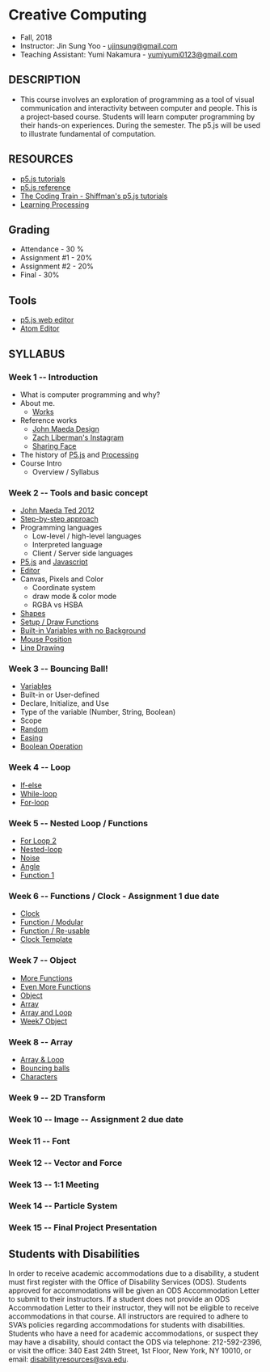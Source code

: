 # Creative Computing
- Fall, 2018
- Instructor: Jin Sung Yoo - ujinsung@gmail.com
- Teaching Assistant: Yumi Nakamura - yumiyumi0123@gmail.com

## DESCRIPTION
- This course involves an exploration of programming as a tool of visual communication and interactivity between computer and people. This is a project-based course. Students will learn computer programming by their hands-on experiences. During the semester. The p5.js will be used to illustrate fundamental of computation.

## RESOURCES
- [p5.js tutorials](https://p5js.org/learn/)
- [p5.js reference](http://p5js.org/reference)
- [The Coding Train - Shiffman's p5.js tutorials](https://www.youtube.com/user/shiffman/playlists)
- [Learning Processing](http://learningprocessing.com/)

## Grading
* Attendance - 30 %
* Assignment #1 - 20%
* Assignment #2 - 20%
* Final - 30%

## Tools
* [p5.js web editor](https://editor.p5js.org)
* [Atom Editor](https://atom.io/)

## SYLLABUS

### Week 1 -- Introduction
  * What is computer programming and why?
  * About me.
    * [Works](https://vimeo.com/136505838)
  * Reference works
    * [John Maeda Design](https://www.google.com/search?q=john+maeda&source=lnms&tbm=isch&sa=X&ved=0ahUKEwjdlPai1b_RAhUs7oMKHXA_A7UQ_AUICSgC&biw=1167&bih=888#tbm=isch&q=john+maeda+graphic+design&imgrc=PhLxs7TrTqQ07M%3A)
    * [Zach Liberman's Instagram](https://www.instagram.com/zach.lieberman/?hl=en)
    * [Sharing Face](https://vimeo.com/96549043)
  * The history of [P5.js](https://p5js.org/) and [Processing](https://processing.org/)
  * Course Intro
    * Overview / Syllabus

### Week 2 -- Tools and basic concept
  * [John Maeda Ted 2012](https://www.ted.com/talks/john_maeda_how_art_technology_and_design_inform_creative_leaders)
  * [Step-by-step approach](https://www.youtube.com/watch?v=cDA3_5982h8)
  * Programming languages
    * Low-level / high-level languages
    * Interpreted language
    * Client / Server side languages
  * [P5.js](https://p5js.org/) and [Javascript](https://en.wikipedia.org/wiki/JavaScript)
  * [Editor](https://editor.p5js.org/)
  * Canvas, Pixels and Color
    * Coordinate system
    * draw mode & color mode
    * RGBA vs HSBA
  * [Shapes](https://jinsung.github.io/sva-cc-fall-2018/week02/01_shape/)
  * [Setup / Draw Functions](https://jinsung.github.io/sva-cc-fall-2018/week02/02_setup_draw/)
  * [Built-in Variables with no Background](https://jinsung.github.io/sva-cc-fall-2018/week02/05_nobackground/)
  * [Mouse Position](https://jinsung.github.io/sva-cc-fall-2018/week02/06_mouse_pos/)
  * [Line Drawing](https://jinsung.github.io/sva-cc-fall-2018/week02/07_pmouse/)

### Week 3 -- Bouncing Ball!
 * [Variables](https://jinsung.github.io/sva-cc-fall-2018/week03/03_variables/)
  * Built-in or User-defined
  * Declare, Initialize, and Use
  * Type of the variable (Number, String, Boolean)
  * Scope
 * [Random](https://jinsung.github.io/sva-cc-fall-2018/week03/04_random/)
 * [Easing](https://jinsung.github.io/sva-cc-fall-2018/week03/05_easing/)
 * [Boolean Operation](https://jinsung.github.io/sva-cc-fall-2018/week03/06_bounce/)

### Week 4 -- Loop
 * [If-else](https://jinsung.github.io/sva-cc-fall-2018/week04/01_conditions/)
 * [While-loop](https://jinsung.github.io/sva-cc-fall-2018/week04/02_while_loop/)
 * [For-loop](https://jinsung.github.io/sva-cc-fall-2018/week04/03_for_loop/)

### Week 5 -- Nested Loop / Functions
 * [For Loop 2](https://jinsung.github.io/sva-cc-fall-2018/week05/01_for_loop2/)
 * [Nested-loop](https://jinsung.github.io/sva-cc-fall-2018/week05/02_nested_loop/)
 * [Noise](https://jinsung.github.io/sva-cc-fall-2018/week05/03_noise/)
 * [Angle](https://jinsung.github.io/sva-cc-fall-2018/week05/04_2d_translation/)
 * [Function 1](https://jinsung.github.io/sva-cc-fall-2018/week05/06_bouncing_ball_w_function/)

### Week 6 -- Functions / Clock - Assignment 1 due date
 * [Clock](http://cmuems.com/2016/60212/lectures/lecture-09-09b-clocks/maedas-clocks/)
 * [Function / Modular](https://jinsung.github.io/sva-cc-fall-2018/week06/02_bouncing_ball_w_function/)
 * [Function / Re-usable](https://jinsung.github.io/sva-cc-fall-2018/week06/04_target_w_function)
 * [Clock Template](https://jinsung.github.io/sva-cc-fall-2018/week06/07_clock_template/)

### Week 7 -- Object
 * [More Functions](https://jinsung.github.io/sva-cc-fall-2018/week07/01_distance/)
 * [Even More Functions](https://jinsung.github.io/sva-cc-fall-2018/week07/02_arrow/)
 * [Object](https://jinsung.github.io/sva-cc-fall-2018/week07/03_object_101/)
 * [Array](https://jinsung.github.io/sva-cc-fall-2018/week07/04_array/)
 * [Array and Loop](https://jinsung.github.io/sva-cc-fall-2018/week07/05_array_and_for_loop/)
 * [Week7 Object](https://editor.p5js.org/jinsng/sketches/By4SJ-di7)

### Week 8 -- Array
 * [Array & Loop](https://jinsung.github.io/sva-cc-fall-2018/week08/02_array_and_for_loop/)
 * [Bouncing balls](https://jinsung.github.io/sva-cc-fall-2018/week08/04_array_and_for_loop_bouncingBalls/)
 * [Characters](https://jinsung.github.io/sva-cc-fall-2018/week08/06_characters/)

### Week 9 -- 2D Transform

### Week 10 -- Image -- Assignment 2 due date

### Week 11 -- Font

### Week 12 -- Vector and Force

### Week 13 -- 1:1 Meeting

### Week 14 -- Particle System

### Week 15 -- Final Project Presentation

## Students with Disabilities

In order to receive academic accommodations due to a disability, a student must first register with the Office of Disability Services (ODS). Students approved for accommodations will be given an ODS Accommodation Letter to submit to their instructors. If a student does not provide an ODS Accommodation Letter to their instructor, they will not be eligible to receive accommodations in that course. All instructors are required to adhere to SVA’s policies regarding accommodations for students with disabilities. Students who have a need for academic accommodations, or suspect they may have a disability, should contact the ODS via telephone: 212-592-2396, or visit the office: 340 East 24th Street, 1st Floor, New York, NY 10010, or email: disabilityresources@sva.edu.
